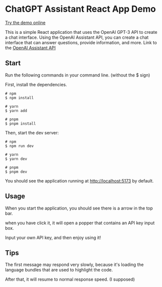 # ChatGPT Assistant React App Demo

[Try the demo online](https://openai-assistant-react.vercel.app/)

This is a simple React application that uses the OpenAI GPT-3 API to create a chat interface.
Using the OpenAI Assistant API, you can create a chat interface that can answer questions, provide information, and more.
Link to the [OpenAI Assistant API](https://platform.openai.com/docs/assistants/)

## Start

Run the following commands in your command line. (without the $ sign)

First, install the dependencies.

```shell
# npm
$ npm install

# yarn
$ yarn add

# pnpm
$ pnpm install
```

Then, start the dev server:

```shell
# npm
$ npm run dev

# yarn
$ yarn dev

# pnpm
$ pnpm dev
```

You should see the application running at [http://localhost:5173](http://localhost:5173) by default.

## Usage

When you start the application, you should see there is a arrow in the top bar.

when you have click it, it will open a popper that contains an API key input box.

Input your own API key, and then enjoy using it!

## Tips

The first message may respond very slowly, because it's loading the language bundles that are used to highlight the code.

After that, it will resume to normal response speed. (I supposed)
